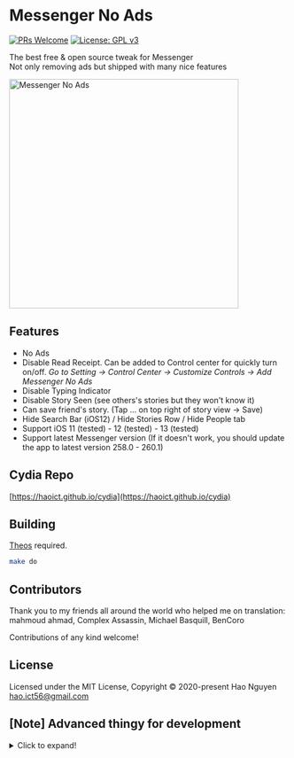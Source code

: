 # Messenger No Ads

[![PRs Welcome](https://img.shields.io/badge/PRs-welcome-brightgreen.svg?style=flat-square)](http://makeapullrequest.com)
[![License: GPL v3](https://img.shields.io/badge/License-GPLv3-blue.svg)](./LICENSE)

The best free & open source tweak for Messenger  
Not only removing ads but shipped with many nice features

<img src="https://haoict.github.io/cydia/images/newmessengernoads.jpg" alt="Messenger No Ads" width="414"/>

## Features

- No Ads
- Disable Read Receipt. Can be added to Control center for quickly turn on/off. *Go to Setting -> Control Center -> Customize Controls -> Add Messenger No Ads*
- Disable Typing Indicator
- Disable Story Seen (see others's stories but they won't know it)
- Can save friend's story. (Tap ... on top right of story view -> Save)
- Hide Search Bar (iOS12) / Hide Stories Row / Hide People tab
- Support iOS 11 (tested) - 12 (tested) - 13 (tested)
- Support latest Messenger version (If it doesn't work, you should update the app to latest version 258.0 - 260.1)

## Cydia Repo

[https://haoict.github.io/cydia](https://haoict.github.io/cydia)

## Building

[Theos](https://github.com/theos/theos) required.

```bash
make do
```

## Contributors

Thank you to my friends all around the world who helped me on translation: mahmoud ahmad, Complex Assassin, Michael Basquill, BenCoro

Contributions of any kind welcome!

## License

Licensed under the MIT License, Copyright © 2020-present Hao Nguyen <hao.ict56@gmail.com>

## [Note] Advanced thingy for development
<details>
  <summary>Click to expand!</summary>
  
  Add your device IP in `~/.bash_profile` or in project's `Makefile` for faster deployment
  ```base
  THEOS_DEVICE_IP = 192.168.1.21
  ```

  Add SSH key for target deploy device so you don't have to enter ssh root password every time
  ```bash
  cat ~/.ssh/id_rsa.pub | ssh -p 22 root@192.168.1.21 "mkdir -p ~/.ssh && cat >> ~/.ssh/authorized_keys"
  ```

  Build the final package
  ```bash
  FINALPACKAGE=1 make package
  ```

</details>